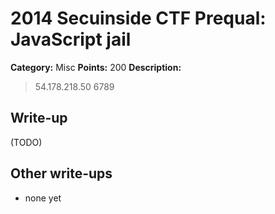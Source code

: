 # 2014 Secuinside CTF Prequal: JavaScript jail

**Category:** Misc
**Points:** 200
**Description:** 

> 54.178.218.50 6789

## Write-up

(TODO)

## Other write-ups

* none yet
